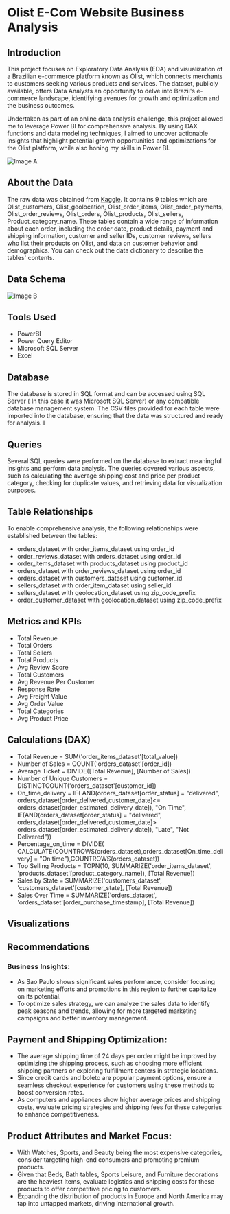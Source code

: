 # Olist E-Com Website Business Analysis

## Introduction

This project focuses on Exploratory Data Analysis (EDA) and visualization of a Brazilian e-commerce platform known as Olist, which connects merchants to customers seeking various products and services. The dataset, publicly available, offers Data Analysts an opportunity to delve into Brazil's e-commerce landscape, identifying avenues for growth and optimization and the business outcomes.

Undertaken as part of an online data analysis challenge, this project allowed me to leverage Power BI for comprehensive analysis. By using DAX functions and data modeling techniques, I aimed to uncover actionable insights that highlight potential growth opportunities and optimizations for the Olist platform, while also honing my skills in Power BI.

![Image A](https://github.com/user-attachments/assets/f8cbd047-1f4c-4a9c-a574-daebc7b5fc30)

## About the Data

The raw data was obtained from [Kaggle](https://www.kaggle.com/datasets/olistbr/brazilian-ecommerce). It contains 9 tables which are Olist_customers, Olist_geolocation, Olist_order_items, Olist_order_payments, Olist_order_reviews, Olist_orders, Olist_products, Olist_sellers, Product_category_name. These tables contain a wide range of information about each order, including the order date, product details, payment and shipping information, customer and seller IDs, customer reviews, sellers who list their products on Olist, and data on customer behavior and demographics. You can check out the data dictionary to describe the tables' contents.

## Data Schema
![Image B](https://github.com/user-attachments/assets/7cfe0d83-be66-4715-a3ee-89f6f9e8f1f3)

## Tools Used
* PowerBI
* Power Query Editor
* Microsoft SQL Server
* Excel

## Database

The database is stored in SQL format and can be accessed using SQL Server ( In this case it was Microsoft SQL Server) or any compatible database management system. The CSV files provided for each table were imported into the database, ensuring that the data was structured and ready for analysis. I

## Queries
Several SQL queries were performed on the database to extract meaningful insights and perform data analysis. The queries covered various aspects, such as calculating the average shipping cost and price per product category, checking for duplicate values, and retrieving data for visualization purposes.

## Table Relationships
To enable comprehensive analysis, the following relationships were established between the tables:

* orders_dataset with order_items_dataset using order_id
* order_reviews_dataset with orders_dataset using order_id
* order_items_dataset with products_dataset using product_id
* orders_dataset with order_reviews_dataset using order_id
* orders_dataset with customers_dataset using customer_id
* sellers_dataset with order_item_dataset using seller_id
* sellers_dataset with geolocation_dataset using zip_code_prefix
* order_customer_dataset with geolocation_dataset using zip_code_prefix 

## Metrics and KPIs
* Total Revenue
* Total Orders
* Total Sellers
* Total Products
* Avg Review Score
* Total Customers
* Avg Revenue Per Customer
* Response Rate
* Avg Freight Value
* Avg Order Value
* Total Categories
* Avg Product Price

## Calculations (DAX)
* Total Revenue = SUM('order_items_dataset'[total_value])
* Number of Sales = COUNT('orders_dataset'[order_id])
* Average Ticket = DIVIDE([Total Revenue], [Number of Sales])
* Number of Unique Customers = DISTINCTCOUNT('orders_dataset'[customer_id])
* On_time_delivery = IF( AND(orders_dataset[order_status] = "delivered", orders_dataset[order_delivered_customer_date]<= orders_dataset[order_estimated_delivery_date]), "On Time", 
  IF(AND(orders_dataset[order_status] = "delivered", orders_dataset[order_delivered_customer_date]> orders_dataset[order_estimated_delivery_date]), "Late", "Not Delivered"))
* Percentage_on_time = DIVIDE( CALCULATE(COUNTROWS(orders_dataset),orders_dataset[On_time_delivery] = "On time"),COUNTROWS(orders_dataset))
* Top Selling Products = TOPN(10, SUMMARIZE('order_items_dataset', 'products_dataset'[product_category_name]), [Total Revenue])
* Sales by State = SUMMARIZE('customers_dataset', 'customers_dataset'[customer_state], [Total Revenue])
* Sales Over Time = SUMMARIZE('orders_dataset', 'orders_dataset'[order_purchase_timestamp], [Total Revenue])

## Visualizations

## Recommendations
### Business Insights:
* As Sao Paulo shows significant sales performance, consider focusing on marketing efforts and promotions in this region to further capitalize on its potential.
* To optimize sales strategy, we can analyze the sales data to identify peak seasons and trends, allowing for more targeted marketing campaigns and better inventory management.


## Payment and Shipping Optimization:
* The average shipping time of 24 days per order might be improved by optimizing the shipping process, such as choosing more efficient shipping partners or exploring fulfillment centers in strategic locations.
* Since credit cards and boleto are popular payment options, ensure a seamless checkout experience for customers using these methods to boost conversion rates.
* As computers and appliances show higher average prices and shipping costs, evaluate pricing strategies and shipping fees for these categories to enhance competitiveness.

## Product Attributes and Market Focus:
* With Watches, Sports, and Beauty being the most expensive categories, consider targeting high-end consumers and promoting premium products.
* Given that Beds, Bath tables, Sports Leisure, and Furniture decorations are the heaviest items, evaluate logistics and shipping costs for these products to offer competitive pricing to customers.
* Expanding the distribution of products in Europe and North America may tap into untapped markets, driving international growth.
